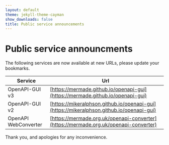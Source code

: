 ```yaml
---
layout: default
theme: jekyll-theme-cayman
show_downloads: false
title: Public service announcements
---
```


# Public service announcments

The following services are now available at new URLs, please update your
bookmarks.

|Service|Url|
|---|---|
|OpenAPI-GUI v3|[https://mermade.github.io/openapi-gui](https://mermade.github.io/openapi-gui)|
|OpenAPI-GUI v2|[https://mikeralphson.github.io/openapi-gui](https://mikeralphson.github.io/openapi-gui)|
|OpenAPI WebConverter|[https://mermade.org.uk/openapi-converter](https://mermade.org.uk/openapi-converter)|

Thank you, and apologies for any inconvenience.
